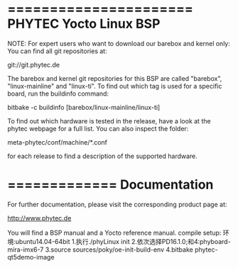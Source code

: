 ======================
PHYTEC Yocto Linux BSP
======================

NOTE: For expert users who want to download our barebox and kernel only:
You can find all git repositories at:

  git://git.phytec.de

The barebox and kernel git repositories for this BSP are called
"barebox", "linux-mainline"  and "linux-ti". To find out which tag is
used for a specific board, run the buildinfo command:

 bitbake -c buildinfo [barebox/linux-mainline/linux-ti]

To find out which hardware is tested in the release, have a look at the
phytec webpage for a full list. You can also inspect the folder:

 meta-phytec/conf/machine/*.conf

for each release to find a description of the supported hardware.

=============
Documentation
=============

For further documentation, please visit the corresponding product page
at:

   http://www.phytec.de

You will find a BSP manual and a Yocto reference manual.
compile setup:
环境:ubuntu14.04-64bit
1.执行./phyLinux init
2.依次选择PD16.1.0;和4:phyboard-mira-imx6-7
3.source sources/poky/oe-init-build-env
4.bitbake phytec-qt5demo-image

